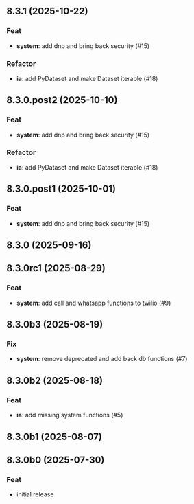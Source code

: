 ## 8.3.1 (2025-10-22)

### Feat

- **system**: add dnp and bring back security (#15)

### Refactor

- **ia**: add PyDataset and make Dataset iterable (#18)

## 8.3.0.post2 (2025-10-10)

### Feat

- **system**: add dnp and bring back security (#15)

### Refactor

- **ia**: add PyDataset and make Dataset iterable (#18)

## 8.3.0.post1 (2025-10-01)

### Feat

- **system**: add dnp and bring back security (#15)

## 8.3.0 (2025-09-16)

## 8.3.0rc1 (2025-08-29)

### Feat

- **system**: add call and whatsapp functions to twilio (#9)

## 8.3.0b3 (2025-08-19)

### Fix

- **system**: remove deprecated and add back db functions (#7)

## 8.3.0b2 (2025-08-18)

### Feat

- **ia**: add missing system functions (#5)

## 8.3.0b1 (2025-08-07)

## 8.3.0b0 (2025-07-30)

### Feat

- initial release
